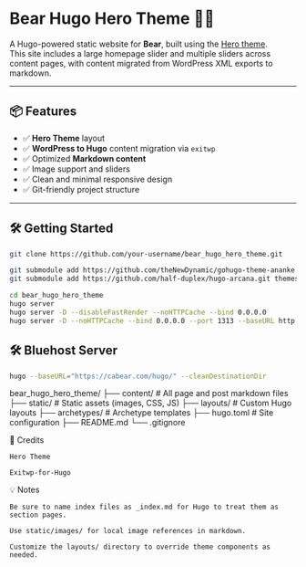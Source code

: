 # Bear Hugo Hero Theme 🐻🚀

A Hugo-powered static website for **Bear**, built using the [Hero theme](https://themes.gohugo.io/themes/hugo-hero-theme/).  
This site includes a large homepage slider and multiple sliders across content pages, with content migrated from WordPress XML exports to markdown.

---

## 📦 Features

- ✅ **Hero Theme** layout
- ✅ **WordPress to Hugo** content migration via `exitwp`
- ✅ Optimized **Markdown content**
- ✅ Image support and sliders
- ✅ Clean and minimal responsive design
- ✅ Git-friendly project structure

---

## 🛠️ Getting Started

```bash
git clone https://github.com/your-username/bear_hugo_hero_theme.git

git submodule add https://github.com/theNewDynamic/gohugo-theme-ananke.git themes/ananke
git submodule add https://github.com/half-duplex/hugo-arcana.git themes/hugo-arcana

cd bear_hugo_hero_theme
hugo server
hugo server -D --disableFastRender --noHTTPCache --bind 0.0.0.0
hugo server -D --noHTTPCache --bind 0.0.0.0 --port 1313 --baseURL http://10.0.0.88:1313
```

## 🛠️ Bluehost Server

```bash
hugo --baseURL="https://cabear.com/hugo/" --cleanDestinationDir
```


bear_hugo_hero_theme/
├── content/             # All page and post markdown files
├── static/              # Static assets (images, CSS, JS)
├── layouts/             # Custom Hugo layouts
├── archetypes/          # Archetype templates
├── hugo.toml            # Site configuration
├── README.md
└── .gitignore


📸 Credits

    Hero Theme

    Exitwp-for-Hugo


💡 Notes

    Be sure to name index files as _index.md for Hugo to treat them as section pages.

    Use static/images/ for local image references in markdown.

    Customize the layouts/ directory to override theme components as needed.

